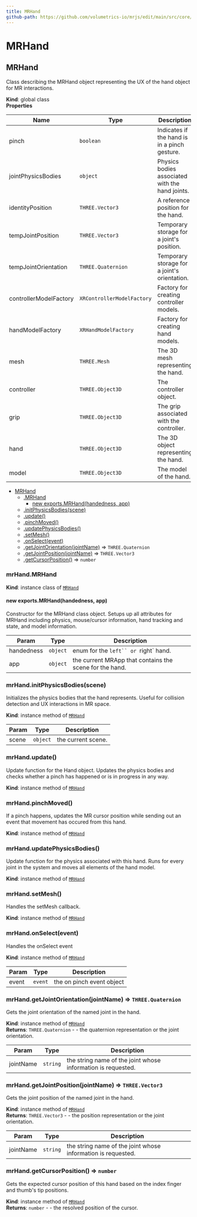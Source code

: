 ```yaml
---
title: MRHand
github-path: https://github.com/volumetrics-io/mrjs/edit/main/src/core/user/MRHand.js
---
```

# MRHand

<a name="MRHand"></a>

## MRHand
Class describing the MRHand object representing the UX of the hand object for MR interactions.

**Kind**: global class  
**Properties**

| Name | Type | Description |
| --- | --- | --- |
| pinch | <code>boolean</code> | Indicates if the hand is in a pinch gesture. |
| jointPhysicsBodies | <code>object</code> | Physics bodies associated with the hand joints. |
| identityPosition | <code>THREE.Vector3</code> | A reference position for the hand. |
| tempJointPosition | <code>THREE.Vector3</code> | Temporary storage for a joint's position. |
| tempJointOrientation | <code>THREE.Quaternion</code> | Temporary storage for a joint's orientation. |
| controllerModelFactory | <code>XRControllerModelFactory</code> | Factory for creating controller models. |
| handModelFactory | <code>XRHandModelFactory</code> | Factory for creating hand models. |
| mesh | <code>THREE.Mesh</code> | The 3D mesh representing the hand. |
| controller | <code>THREE.Object3D</code> | The controller object. |
| grip | <code>THREE.Object3D</code> | The grip associated with the controller. |
| hand | <code>THREE.Object3D</code> | The 3D object representing the hand. |
| model | <code>THREE.Object3D</code> | The model of the hand. |


* [MRHand](#MRHand)
    * [.MRHand](#MRHand+MRHand)
        * [new exports.MRHand(handedness, app)](#new_MRHand+MRHand_new)
    * [.initPhysicsBodies(scene)](#MRHand+initPhysicsBodies)
    * [.update()](#MRHand+update)
    * [.pinchMoved()](#MRHand+pinchMoved)
    * [.updatePhysicsBodies()](#MRHand+updatePhysicsBodies)
    * [.setMesh()](#MRHand+setMesh)
    * [.onSelect(event)](#MRHand+onSelect)
    * [.getJointOrientation(jointName)](#MRHand+getJointOrientation) ⇒ <code>THREE.Quaternion</code>
    * [.getJointPosition(jointName)](#MRHand+getJointPosition) ⇒ <code>THREE.Vector3</code>
    * [.getCursorPosition()](#MRHand+getCursorPosition) ⇒ <code>number</code>

<a name="MRHand+MRHand"></a>

### mrHand.MRHand
**Kind**: instance class of [<code>MRHand</code>](#MRHand)  
<a name="new_MRHand+MRHand_new"></a>

#### new exports.MRHand(handedness, app)
Constructor for the MRHand class object. Setups up all attributes for MRHand including physics, mouse/cursor information, hand tracking and state, and model
information.


| Param | Type | Description |
| --- | --- | --- |
| handedness | <code>object</code> | enum for the `left`` or `right` hand. |
| app | <code>object</code> | the current MRApp that contains the scene for the hand. |

<a name="MRHand+initPhysicsBodies"></a>

### mrHand.initPhysicsBodies(scene)
Initializes the physics bodies that the hand represents. Useful for collision detection and UX interactions in MR space.

**Kind**: instance method of [<code>MRHand</code>](#MRHand)  

| Param | Type | Description |
| --- | --- | --- |
| scene | <code>object</code> | the current scene. |

<a name="MRHand+update"></a>

### mrHand.update()
Update function for the Hand object. Updates the physics bodies and checks whether a pinch has happened or is in progress in any way.

**Kind**: instance method of [<code>MRHand</code>](#MRHand)  
<a name="MRHand+pinchMoved"></a>

### mrHand.pinchMoved()
If a pinch happens, updates the MR cursor position while sending out an event that movement has occured from this hand.

**Kind**: instance method of [<code>MRHand</code>](#MRHand)  
<a name="MRHand+updatePhysicsBodies"></a>

### mrHand.updatePhysicsBodies()
Update function for the physics associated with this hand. Runs for every joint in the system and moves all elements of the hand model.

**Kind**: instance method of [<code>MRHand</code>](#MRHand)  
<a name="MRHand+setMesh"></a>

### mrHand.setMesh()
Handles the setMesh callback.

**Kind**: instance method of [<code>MRHand</code>](#MRHand)  
<a name="MRHand+onSelect"></a>

### mrHand.onSelect(event)
Handles the onSelect event

**Kind**: instance method of [<code>MRHand</code>](#MRHand)  

| Param | Type | Description |
| --- | --- | --- |
| event | <code>event</code> | the on pinch event object |

<a name="MRHand+getJointOrientation"></a>

### mrHand.getJointOrientation(jointName) ⇒ <code>THREE.Quaternion</code>
Gets the joint orientation of the named joint in the hand.

**Kind**: instance method of [<code>MRHand</code>](#MRHand)  
**Returns**: <code>THREE.Quaternion</code> - - the quaternion representation or the joint orientation.  

| Param | Type | Description |
| --- | --- | --- |
| jointName | <code>string</code> | the string name of the joint whose information is requested. |

<a name="MRHand+getJointPosition"></a>

### mrHand.getJointPosition(jointName) ⇒ <code>THREE.Vector3</code>
Gets the joint position of the named joint in the hand.

**Kind**: instance method of [<code>MRHand</code>](#MRHand)  
**Returns**: <code>THREE.Vector3</code> - - the position representation or the joint orientation.  

| Param | Type | Description |
| --- | --- | --- |
| jointName | <code>string</code> | the string name of the joint whose information is requested. |

<a name="MRHand+getCursorPosition"></a>

### mrHand.getCursorPosition() ⇒ <code>number</code>
Gets the expected cursor position of this hand based on the index finger and thumb's tip positions.

**Kind**: instance method of [<code>MRHand</code>](#MRHand)  
**Returns**: <code>number</code> - - the resolved position of the cursor.  

